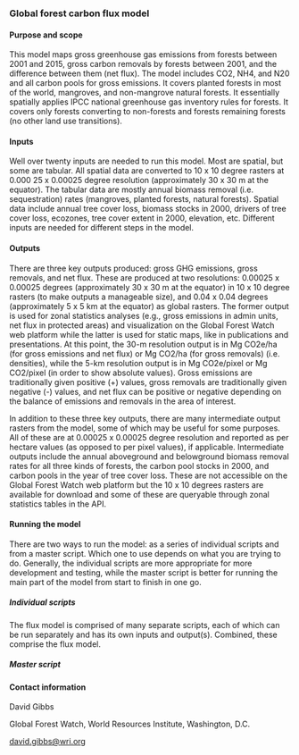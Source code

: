 ### Global forest carbon flux model

#### Purpose and scope
This model maps gross greenhouse gas emissions from forests between 2001 and 2015, 
gross carbon removals by forests between 2001, and the difference between them 
(net flux). The model includes CO2, NH4, and N20 and all carbon pools for gross emissions.
It covers planted forests in most of the world, mangroves, and non-mangrove natural forests.
It essentially spatially applies IPCC national greenhouse gas inventory rules for forests.
It covers only forests converting to non-forests and forests remaining forests (no other land 
use transitions).

#### Inputs
Well over twenty inputs are needed to run this model. Most are spatial, but some are tabular.
All spatial data are converted to 10 x 10 degree rasters at 0.000 25 x 0.00025 degree resolution 
(approximately 30 x 30 m at the equator). The tabular data are mostly annual biomass removal (i.e. 
sequestration) rates (mangroves, planted forests, natural forests). 
Spatial data include annual tree cover loss, biomass stocks in 2000, drivers of tree cover loss, 
ecozones, tree cover extent in 2000, elevation, etc. Different inputs are needed for different
steps in the model.

#### Outputs
There are three key outputs produced: gross GHG emissions, gross removals, and net flux. 
These are produced at two resolutions: 0.00025 x 0.00025 degrees 
(approximately 30 x 30 m at the equator) in 10 x 10 degree rasters (to make outputs a 
manageable size), and 0.04 x 0.04 degrees (approximately 5 x 5 km at the equator) as global rasters. The former output is used for 
zonal statistics analyses (e.g., gross emissions in admin units, net flux in protected areas)
and visualization on the Global Forest Watch web platform while the latter is used for static maps,
like in publications and presentations. At this point, the 30-m resolution output is in
Mg CO2e/ha (for gross emissions and net flux) or Mg CO2/ha (for gross removals) (i.e. densities), 
while the 5-km resolution output is in Mg CO2e/pixel or Mg CO2/pixel 
(in order to show absolute values).
Gross emissions are traditionally given positive (+) values, 
gross removals are traditionally given negative (-) values, and net flux can be positive
or negative depending on the balance of emissions and removals in the area of interest.

In addition to these three key outputs, there are many intermediate output rasters from the model,
some of which may be useful for some purposes. All of these are at 0.00025 x 0.00025 degree
resolution and reported as per hectare values (as opposed to per pixel values), if applicable. 
Intermediate outputs include the annual aboveground and belowground biomass removal rates
for all three kinds of forests, the carbon pool stocks in 2000, and carbon pools in the year of
tree cover loss. These are not accessible on the Global Forest Watch web platform but the
10 x 10 degrees rasters are available for download and some of these are queryable through 
zonal statistics tables in the API.

#### Running the model
There are two ways to run the model: as a series of individual scripts and from a master script.
Which one to use depends on what you are trying to do. Generally, the individual scripts are
more appropriate for more development and testing, while the master script is better for running
the main part of the model from start to finish in one go. 

##### Individual scripts
The flux model is comprised of many separate scripts, each of which can be run separately and
has its own inputs and output(s). Combined, these comprise the flux model. 

##### Master script 


#### Contact information

David Gibbs

Global Forest Watch, World Resources Institute, Washington, D.C.

david.gibbs@wri.org